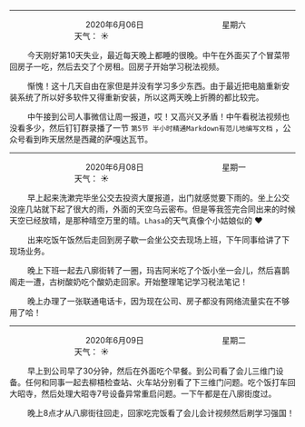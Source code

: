 ***
&nbsp;&nbsp;&nbsp;&nbsp;&nbsp;&nbsp;&nbsp;&nbsp;&nbsp;&nbsp;&nbsp;&nbsp;&nbsp;&nbsp;&nbsp;&nbsp;&nbsp;&nbsp;
&nbsp;&nbsp;&nbsp;&nbsp;&nbsp;&nbsp;&nbsp;&nbsp;&nbsp;&nbsp;&nbsp;&nbsp;&nbsp;&nbsp;           2020年6月06日
&nbsp;&nbsp;&nbsp;&nbsp;&nbsp;&nbsp;&nbsp;&nbsp;&nbsp;&nbsp;&nbsp;&nbsp;&nbsp;&nbsp;&nbsp;&nbsp;&nbsp;&nbsp;
&nbsp;&nbsp;&nbsp;&nbsp;&nbsp;&nbsp;&nbsp;&nbsp;&nbsp;&nbsp;&nbsp;&nbsp;&nbsp;&nbsp;                星期六
&nbsp;&nbsp;&nbsp;&nbsp;&nbsp;&nbsp;&nbsp;&nbsp;&nbsp;&nbsp;&nbsp;&nbsp;&nbsp;&nbsp;&nbsp;&nbsp;&nbsp;&nbsp;
&nbsp;&nbsp;&nbsp;&nbsp;&nbsp;&nbsp;&nbsp;&nbsp;&nbsp;&nbsp;&nbsp;&nbsp;&nbsp;&nbsp;&nbsp;&nbsp;&nbsp;&nbsp;
&nbsp;&nbsp;&nbsp;&nbsp;&nbsp;&nbsp;&nbsp;&nbsp;&nbsp;                                       天气： :sunny:

&nbsp;&nbsp;&nbsp;&nbsp;&nbsp;&nbsp;&nbsp;&nbsp;今天刚好第10天失业，最近每天晚上都睡的很晚。中午在外面买了个冒菜带回房子一吃，然后去交了个房租。回房子开始学习税法视频。

&nbsp;&nbsp;&nbsp;&nbsp;&nbsp;&nbsp;&nbsp;&nbsp;惭愧！这十几天自由在家但是并没有学习多少东西。由于最近把电脑重新安装系统了所以好多软件又得重新安装，所以这两天晚上折腾的都比较完。

&nbsp;&nbsp;&nbsp;&nbsp;&nbsp;&nbsp;&nbsp;&nbsp;中午接到公司人事微信让周一报道，哎！又高兴又矛盾！中午看税法视频也没看多少，然后钉钉群录播了一节 `第5节 半小时精通Markdown有范儿地编写文档` ，公众号看到昨天居然是西藏的萨嘎达瓦节。


***
&nbsp;&nbsp;&nbsp;&nbsp;&nbsp;&nbsp;&nbsp;&nbsp;&nbsp;&nbsp;&nbsp;&nbsp;&nbsp;&nbsp;&nbsp;&nbsp;&nbsp;&nbsp;
&nbsp;&nbsp;&nbsp;&nbsp;&nbsp;&nbsp;&nbsp;&nbsp;&nbsp;&nbsp;&nbsp;&nbsp;&nbsp;&nbsp;           2020年6月08日
&nbsp;&nbsp;&nbsp;&nbsp;&nbsp;&nbsp;&nbsp;&nbsp;&nbsp;&nbsp;&nbsp;&nbsp;&nbsp;&nbsp;&nbsp;&nbsp;&nbsp;&nbsp;
&nbsp;&nbsp;&nbsp;&nbsp;&nbsp;&nbsp;&nbsp;&nbsp;&nbsp;&nbsp;&nbsp;&nbsp;&nbsp;&nbsp;                星期一
&nbsp;&nbsp;&nbsp;&nbsp;&nbsp;&nbsp;&nbsp;&nbsp;&nbsp;&nbsp;&nbsp;&nbsp;&nbsp;&nbsp;&nbsp;&nbsp;&nbsp;&nbsp;
&nbsp;&nbsp;&nbsp;&nbsp;&nbsp;&nbsp;&nbsp;&nbsp;&nbsp;&nbsp;&nbsp;&nbsp;&nbsp;&nbsp;&nbsp;&nbsp;&nbsp;&nbsp;
&nbsp;&nbsp;&nbsp;&nbsp;&nbsp;&nbsp;&nbsp;&nbsp;&nbsp;                                       天气： :sunny:

&nbsp;&nbsp;&nbsp;&nbsp;&nbsp;&nbsp;&nbsp;&nbsp;早上起来洗漱完毕坐公交去投资大厦报道，出门就感觉要下雨的。坐上公交没座几站就下起了很大的雨，外面的天空乌云密布。但是等我签完合同出来的时候天空已经放晴，是那种晴空万里的晴。`Lhasa`的天气真像个小姑娘似的 &#10084;

&nbsp;&nbsp;&nbsp;&nbsp;&nbsp;&nbsp;&nbsp;&nbsp;出来吃饭午饭然后走回到房子歇一会坐公交去现场上班，下午同事给讲了下现场业务。

&nbsp;&nbsp;&nbsp;&nbsp;&nbsp;&nbsp;&nbsp;&nbsp;晚上下班一起去八廓街转了一圈，玛吉阿米吃了个饭小坐一会儿，然后喜鹊阁走一遭，古树酸奶吃个酸奶走回家。开始整理笔记学习税法笔记！

&nbsp;&nbsp;&nbsp;&nbsp;&nbsp;&nbsp;&nbsp;&nbsp;晚上办理了一张联通电话卡，因为现在公司、房子都没有网络流量实在不够用了哈！


***
&nbsp;&nbsp;&nbsp;&nbsp;&nbsp;&nbsp;&nbsp;&nbsp;&nbsp;&nbsp;&nbsp;&nbsp;&nbsp;&nbsp;&nbsp;&nbsp;&nbsp;&nbsp;
&nbsp;&nbsp;&nbsp;&nbsp;&nbsp;&nbsp;&nbsp;&nbsp;&nbsp;&nbsp;&nbsp;&nbsp;&nbsp;&nbsp;           2020年6月09日
&nbsp;&nbsp;&nbsp;&nbsp;&nbsp;&nbsp;&nbsp;&nbsp;&nbsp;&nbsp;&nbsp;&nbsp;&nbsp;&nbsp;&nbsp;&nbsp;&nbsp;&nbsp;
&nbsp;&nbsp;&nbsp;&nbsp;&nbsp;&nbsp;&nbsp;&nbsp;&nbsp;&nbsp;&nbsp;&nbsp;&nbsp;&nbsp;                星期二
&nbsp;&nbsp;&nbsp;&nbsp;&nbsp;&nbsp;&nbsp;&nbsp;&nbsp;&nbsp;&nbsp;&nbsp;&nbsp;&nbsp;&nbsp;&nbsp;&nbsp;&nbsp;
&nbsp;&nbsp;&nbsp;&nbsp;&nbsp;&nbsp;&nbsp;&nbsp;&nbsp;&nbsp;&nbsp;&nbsp;&nbsp;&nbsp;&nbsp;&nbsp;&nbsp;&nbsp;
&nbsp;&nbsp;&nbsp;&nbsp;&nbsp;&nbsp;&nbsp;&nbsp;&nbsp;                                       天气： :sunny:

&nbsp;&nbsp;&nbsp;&nbsp;&nbsp;&nbsp;&nbsp;&nbsp;早上到公司早了30分钟，然后在外面吃个早餐。到公司看了会儿三维门设备。任何和同事一起去柳梧检查站、火车站分别看了下三维门问题。吃个饭打车回大昭寺，然后处理大昭寺7号设备异常重启问题。一下午都是在八廓街度过。

&nbsp;&nbsp;&nbsp;&nbsp;&nbsp;&nbsp;&nbsp;&nbsp;晚上8点才从八廓街往回走，回家吃完饭看了会儿会计视频然后刷学习强国！


